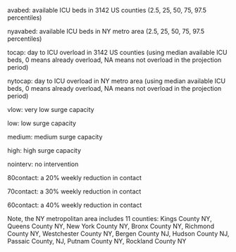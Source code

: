 avabed: available ICU beds in 3142 US counties (2.5, 25, 50, 75, 97.5 percentiles)

nyavabed: available ICU beds in NY metro area (2.5, 25, 50, 75, 97.5 percentiles)

tocap: day to ICU overload in 3142 US counties (using median available ICU beds, 0 means already overload, NA means not overload in the projection period)

nytocap: day to ICU overload in NY metro area (using median available ICU beds, 0 means already overload, NA means not overload in the projection period)


vlow: very low surge capacity

low: low surge capacity

medium: medium surge capacity

high: high surge capacity

nointerv: no intervention

80contact: a 20% weekly reduction in contact

70contact: a 30% weekly reduction in contact

60contact: a 40% weekly reduction in contact

Note, the NY metropolitan area includes 11 counties: Kings County NY, Queens County NY, New York County NY, Bronx County NY,
Richmond County NY, Westchester County NY, Bergen County NJ, Hudson County NJ, Passaic County, NJ, Putnam County NY, Rockland County NY
